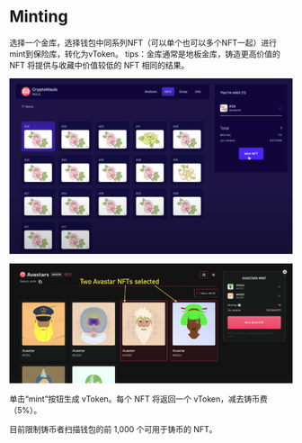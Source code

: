 # Minting

选择一个金库，选择钱包中同系列NFT（可以单个也可以多个NFT一起）进行mint到保险库，转化为vToken。
tips：金库通常是地板金库，铸造更高价值的 NFT 将提供与收藏中价值较低的 NFT 相同的结果。

![](../asset/12.png)

![](../asset/13.png)


单击“mint”按钮生成 vToken。每个 NFT 将返回一个 vToken，减去铸币费（5%）。

目前限制铸币者扫描钱包的前 1,000 个可用于铸币的 NFT。